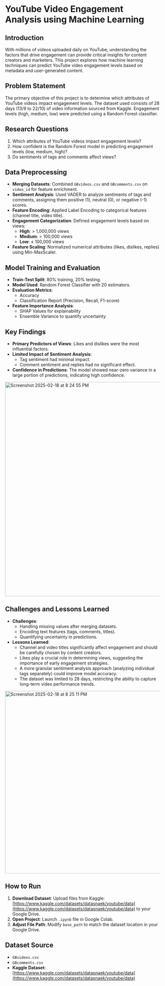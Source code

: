 # YouTube Video Engagement Analysis using Machine Learning

## Introduction
With millions of videos uploaded daily on YouTube, understanding the factors that drive engagement can provide critical insights for content creators and marketers. This project explores how machine learning techniques can predict YouTube video engagement levels based on metadata and user-generated content.

## Problem Statement
The primary objective of this project is to determine which attributes of YouTube videos impact engagement levels. The dataset used consists of 28 days (13/9 to 22/10) of video information sourced from Kaggle. Engagement levels (high, medium, low) were predicted using a Random Forest classifier.

## Research Questions
1. Which attributes of YouTube videos impact engagement levels?
2. How confident is the Random Forest model in predicting engagement levels (low, medium, high)?
3. Do sentiments of tags and comments affect views?

## Data Preprocessing
- **Merging Datasets**: Combined `GBvideos.csv` and `GBcomments.csv` on `video_id` for feature enrichment.
- **Sentiment Analysis**: Used VADER to analyze sentiments of tags and comments, assigning them positive (1), neutral (0), or negative (-1) scores.
- **Feature Encoding**: Applied Label Encoding to categorical features (channel title, video title).
- **Engagement Categorization**: Defined engagement levels based on views:
  - **High**: > 1,000,000 views
  - **Medium**: > 100,000 views
  - **Low**: ≤ 100,000 views
- **Feature Scaling**: Normalized numerical attributes (likes, dislikes, replies) using Min-MaxScaler.

## Model Training and Evaluation
- **Train-Test Split**: 80% training, 20% testing.
- **Model Used**: Random Forest Classifier with 20 estimators.
- **Evaluation Metrics**:
  - Accuracy
  - Classification Report (Precision, Recall, F1-score)
- **Feature Importance Analysis**:
  - SHAP Values for explainability
  - Ensemble Variance to quantify uncertainty

## Key Findings
- **Primary Predictors of Views**: Likes and dislikes were the most influential factors.
- **Limited Impact of Sentiment Analysis**:
  - Tag sentiment had minimal impact.
  - Comment sentiment and replies had no significant effect.
- **Confidence in Predictions**: The model showed near-zero variance in a large portion of predictions, indicating high confidence.
<img width="695" alt="Screenshot 2025-02-18 at 8 24 55 PM" src="https://github.com/user-attachments/assets/1bfc5f86-680b-4d65-bb65-ad34cf812cab" />

## Challenges and Lessons Learned
- **Challenges**:
  - Handling missing values after merging datasets.
  - Encoding text features (tags, comments, titles).
  - Quantifying uncertainty in predictions.
- **Lessons Learned**:
  - Channel and video titles significantly affect engagement and should be carefully chosen by content creators.
  - Likes play a crucial role in determining views, suggesting the importance of early engagement strategies.
  - A more granular sentiment analysis approach (analyzing individual tags separately) could improve model accuracy.
  - The dataset was limited to 28 days, restricting the ability to capture long-term video performance trends.
<img width="592" alt="Screenshot 2025-02-18 at 8 25 11 PM" src="https://github.com/user-attachments/assets/76f57240-f16e-45d6-824e-38338114f447" />

## How to Run
1. **Download Dataset**: Upload files from Kaggle: [https://www.kaggle.com/datasets/datasnaek/youtube/data](https://www.kaggle.com/datasets/datasnaek/youtube/data) to your Google Drive.
2. **Open Project**: Launch `.ipynb` file in Google Colab.
3. **Adjust File Path**: Modify `base_path` to match the dataset location in your Google Drive.

## Dataset Source
- `GBvideos.csv`
- `GBcomments.csv`
- **Kaggle Dataset**: [https://www.kaggle.com/datasets/datasnaek/youtube/data](https://www.kaggle.com/datasets/datasnaek/youtube/data)
